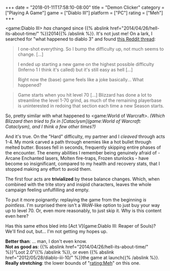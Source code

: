 +++
date = "2018-01-11T17:58:10-08:00"
title = "Demon Clicker"
category = ["Playing A Game"]
game = ["Diablo III"]
platform = ["PC"]
rating = ["Meh"]
+++

<game:Diablo III> <i>has</i> changed since {{% abslink href="2014/04/26/hell-its-about-time/" %}}2014{{% /abslink %}}.  It's not just me!  On a lark, I searched for "what happened to diablo 3" and found <a href="https://www.reddit.com/r/Diablo/comments/79kk42/what_happened_to_the_base_game_diablo_3_without/">this Reddit thread</a>:

> I one-shot everything. So I bump the difficulty up, not much seems to change.  [...]
>
> I ended up starting a new game on the highest possible difficulty (Inferno 1 I think it's called) but it's still easy as hell [...]
>
> Right now the (base) game feels like a joke basically... What happened?

> Game starts when you hit level 70 [...] Blizzard has done a lot to streamline the level 1-70 grind, as much of the remaining playerbase is uninterested in redoing that section each time a new Season starts.

So, pretty similar with what happened to <game:World of Warcraft>.  <i>(Which Blizzard then tried to fix in [Cataclysm](game:World of Warcraft: Cataclysm), and I think a few other times?)</i>

And it's true.  On the "Hard" difficulty, my partner and I <i>cleaved</i> through acts 1-4.  My monk carved a path through enemies like a hot bullet through melted butter.  Bosses fell in seconds, frequently skipping entire phases of the encounter.  The enemy abilities I remember being genuinely afraid of - Arcane Enchanted lasers, Molten fire-traps, Frozen stunlocks - have become so insignificant, compared to my health and recovery stats, that I stopped making any effort to avoid them.

The first four acts are <b>trivialized</b> by these balance changes.  Which, when combined with the trite story and insipid characters, leaves the whole campaign feeling unfulfilling and empty.

To put it more poignantly: replaying the game from the beginning <i>is pointless</i>.  I'm surprised there isn't a WoW-like option to just buy your way up to level 70.  Or, even more reasonably, to just skip it.  Why is this content even here?

Has this same ethos bled into [Act V](game:Diablo III: Reaper of Souls)?  We'll find out, but... I'm not getting my hopes up.

<b>Better than</b>: ... man, I don't even know.  
<b>Not as good as</b>: {{% abslink href="2014/04/26/hell-its-about-time/" %}}"Loot 2.0"{{% /abslink %}}, or even {{% abslink href="2012/05/28/diablo-iii-10/" %}}the game at launch{{% /abslink %}}.  
<b>Really stretching</b>: the lower bounds of "<rating:Meh>" on this one.
